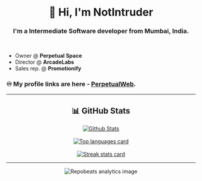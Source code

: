 <h1 align="center">👋 Hi, I'm NotIntruder</h1>
<h3 align="center">I'm a Intermediate Software developer from Mumbai, India.</h3><br>

- Owner @ **Perpetual Space**<br>
- Director @ **ArcadeLabs**<br>
- Sales rep. @ **Promotionify**<br>

### ♾️ My profile links are here - [PerpetualWeb](https://notintruder.github.io/PerpetualWeb/).

*************

<h2 align="center"> 📊 GitHub Stats </h2>

<div align="center">
<a href="https://github.com/NotIntruder" alt="Go to GitHub profile">
    <img src="https://github-readme-stats.vercel.app/api?username=NotIntruder&show_icons=true&theme=tokyonight" alt="Github Stats"/>
    <br>
    <br>
    <img src="https://github-readme-stats.vercel.app/api/top-langs/?username=NotIntruder&title_color=fffff&text_color=c9cacc&icon_color=2bbc8a&bg_color=151515"
        alt="Top languages card" /> 
    <br>
    <br>
    <img src="https://github-readme-streak-stats.herokuapp.com?user=NotIntruder&theme=dark" alt="Streak stats card" />
</a>
</div>

*************
<div align="center">
<img src="https://repobeats.axiom.co/api/embed/fe196358bd75349ed47ba5c9532b6ffffa586095.svg" alt="Repobeats analytics image">
</div>
